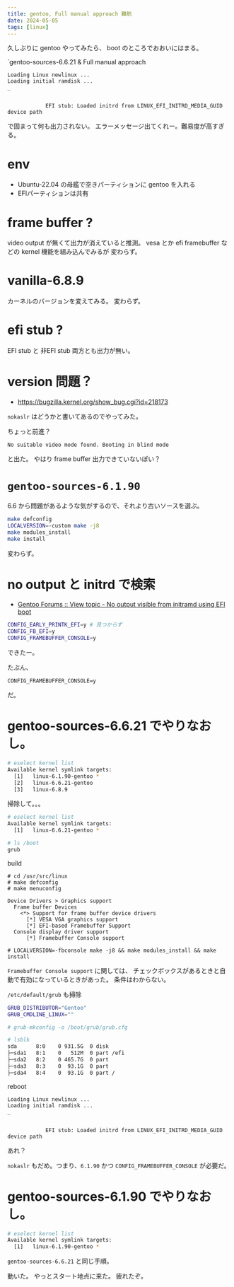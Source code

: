 ```yaml
---
title: gentoo, Full manual approach 難航
date: 2024-05-05
tags: [linux]
---
```


久しぶりに gentoo やってみたら、
boot のところでおおいにはまる。

`gentoo-sources-6.6.21 & Full manual approach

```
Loading Linux newlinux ...
Loading initial ramdisk ...
_


            EFI stub: Loaded initrd from LINUX_EFI_INITRD_MEDIA_GUID device path

```

で固まって何も出力されない。
エラーメッセージ出てくれー。難易度が高すぎる。

# env

- Ubuntu-22.04 の母艦で空きパーティションに gentoo を入れる
- EFIパーティションは共有

# frame buffer ?

video output が無くて出力が消えていると推測。
vesa とか efi framebuffer などの kernel 機能を組み込んでみるが
変わらず。

# vanilla-6.8.9

カーネルのバージョンを変えてみる。
変わらず。

# efi stub ?

EFI stub と 非EFI stub 両方とも出力が無い。

# version 問題？

- https://bugzilla.kernel.org/show_bug.cgi?id=218173

`nokaslr` はどうかと書いてあるのでやってみた。

ちょっと前進？

```
No suitable video mode found. Booting in blind mode
```

と出た。
やはり frame buffer 出力できていないぽい？

# `gentoo-sources-6.1.90`

6.6 から問題があるような気がするので、それより古いソースを選ぶ。

```sh
make defconfig
LOCALVERSION=-custom make -j8
make modules_install
make install
```

変わらず。

# no output と initrd で検索

- [Gentoo Forums :: View topic - No output visible from initramd using EFI boot](https://forums.gentoo.org/viewtopic-t-1008506-start-0.html)

```sh
CONFIG_EARLY_PRINTK_EFI=y # 見つからず
CONFIG_FB_EFI=y
CONFIG_FRAMEBUFFER_CONSOLE=y
```

できたー。

たぶん、

`CONFIG_FRAMEBUFFER_CONSOLE=y`

だ。

# gentoo-sources-6.6.21 でやりなおし。

```sh
# eselect kernel list
Available kernel symlink targets:
  [1]   linux-6.1.90-gentoo *
  [2]   linux-6.6.21-gentoo
  [3]   linux-6.8.9
```

掃除して。。。

```sh
# eselect kernel list
Available kernel symlink targets:
  [1]   linux-6.6.21-gentoo *

# ls /boot
grub
```

build

```
# cd /usr/src/linux
# make defconfig
# make menuconfig

Device Drivers > Graphics support
  Frame buffer Devices
    <*> Support for frame buffer device drivers
      [*] VESA VGA graphics support
      [*] EFI-based Framebuffer Support
  Console display driver support
      [*] Framebuffer Console support

# LOCALVERSION=-fbconsole make -j8 && make modules_install && make install
```

`Framebuffer Console support` に関しては、
チェックボックスがあるときと自動で有効になっているときがあった。
条件はわからない。

`/etc/default/grub` も掃除

```sh
GRUB_DISTRIBUTOR="Gentoo"
GRUB_CMDLINE_LINUX=""

# grub-mkconfig -o /boot/grub/grub.cfg

# lsblk
sda      8:0    0 931.5G  0 disk
├─sda1   8:1    0   512M  0 part /efi
├─sda2   8:2    0 465.7G  0 part
├─sda3   8:3    0  93.1G  0 part
├─sda4   8:4    0  93.1G  0 part /
```

reboot

```
Loading Linux newlinux ...
Loading initial ramdisk ...
_


            EFI stub: Loaded initrd from LINUX_EFI_INITRD_MEDIA_GUID device path

```

あれ？

`nokaslr` もだめ。つまり、`6.1.90` かつ `CONFIG_FRAMEBUFFER_CONSOLE` が必要だ。

# gentoo-sources-6.1.90 でやりなおし。

```sh
# eselect kernel list
Available kernel symlink targets:
  [1]   linux-6.1.90-gentoo *
```

`gentoo-sources-6.6.21` と同じ手順。

動いた。
やっとスタート地点に来た。
疲れたぞ。

